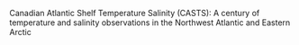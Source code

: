 Canadian Atlantic Shelf Temperature Salinity (CASTS): A century of temperature and salinity observations in the Northwest Atlantic and Eastern Arctic
